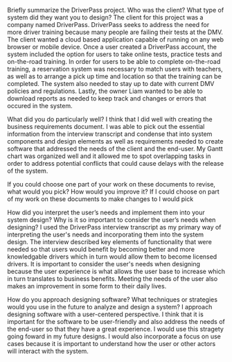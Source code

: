 Briefly summarize the DriverPass project. Who was the client? What type of system did they want you to design?
The client for this project was a company named DriverPass. DriverPass seeks to address the need for more driver training because many people are failing their tests at the DMV. The client wanted a cloud based application capable of running on any web browser or mobile device. Once a user created a DriverPass account, the system included the option for users to take online tests, practice tests and on-the-road training. In order for users to be able to complete on-the-road training, a reservation system was necessary to match users with teachers, as well as to arrange a pick up time and location so that the training can be completed. The system also needed to stay up to date with current DMV policies and regulations.  Lastly, the owner Liam wanted to be able to download reports as needed to keep track and changes or errors that occured in the system.


What did you do particularly well?
I think that I did well with creating the business requirements document. I was able to pick out the essential information from the interview transcript and condense that into system components and design elements as well as requirements needed to create software that addressed the needs of the client and the end-user. My Gantt chart was organized well and it allowed me to spot overlapping tasks in order to address potential conflicts that could cause delays with the release of the system. 

If you could choose one part of your work on these documents to revise, what would you pick? How would you improve it?
If I could choose on part of my work on these documents to make changes to I would pick

How did you interpret the user’s needs and implement them into your system design? Why is it so important to consider the user’s needs when designing?
I used the DriverPass interview transcript as my primary way of interpreting the user's needs and incorporating them into the system design. The interview described key elements of functionality that were needed so that users would benefit by becoming better and more knowledgable drivers which in turn would allow them to become licensed drivers. It is important to consider the user's needs when designing because the user experience is what allows the user base to increase which in turn translates to business benefits. Meeting the needs of the user also makes an improvement in some form to their daily lives. 

How do you approach designing software? What techniques or strategies would you use in the future to analyze and design a system?
I approach designing software with a user-centered perspective. I think that it is important for the software to be user-friendly and also address the needs of the end-user so that they have a great experience. I would use this stragety going foward in my future designs. I would also incorporate a focus on use cases because it is important to understand how the user or other actors will interact with the system.
